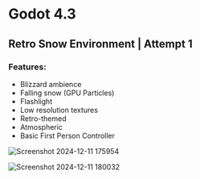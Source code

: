 # Godot 4.3
## Retro Snow Environment | Attempt 1

### Features:
- Blizzard ambience
- Falling snow (GPU Particles)
- Flashlight
- Low resolution textures
- Retro-themed
- Atmospheric
- Basic First Person Controller

![Screenshot 2024-12-11 175954](https://github.com/user-attachments/assets/c463f3cb-fd9f-4367-bbcc-bdb2e39861a6)

![Screenshot 2024-12-11 180032](https://github.com/user-attachments/assets/74f9bb51-7756-497e-9954-b5e13e353804)
